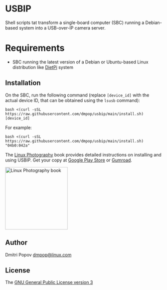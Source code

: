 # USBIP

Shell scripts tat transform a single-board computer (SBC) running a Debian-based system into a USB-over-IP camera server.

# Requirements

- SBC running the latest version of a Debian or Ubuntu-based Linux distribution like [DietPi](https://dietpi.com) system

## Installation

On the SBC, run the following command (replace `[device_id]` with the actual device ID, that can be obtained using the `lsusb` command):

```
bash <(curl -sSL https://raw.githubusercontent.com/dmpop/usbip/main/install.sh) [device_id]
```

For example:

```
bash <(curl -sSL https://raw.githubusercontent.com/dmpop/usbip/main/install.sh) "04b0:042a"
```

The [Linux Photography](https://gumroad.com/l/linux-photography) book provides detailed instructions on installing and using USBIP. Get your copy at [Google Play Store](https://play.google.com/store/books/details/Dmitri_Popov_Linux_Photography?id=cO70CwAAQBAJ) or [Gumroad](https://gumroad.com/l/linux-photography).

<img src="https://tokyoma.de/bookcovers/linux-photography.jpg" title="Linux Photography book" width="200"/>

## Author

Dmitri Popov [dmpop@linux.com](mailto:dmpop@tokyoma.de)

## License

The [GNU General Public License version 3](http://www.gnu.org/licenses/gpl-3.0.en.html)
